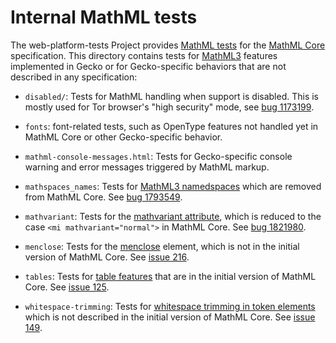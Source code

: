 # Internal MathML tests

The web-platform-tests Project provides [MathML tests](https://github.com/web-platform-tests/wpt/tree/master/mathml/)
for the [MathML Core](https://w3c.github.io/mathml-core/) specification. This
directory contains tests for [MathML3](https://www.w3.org/TR/MathML3/) features
implemented in Gecko or for Gecko-specific behaviors that are not described in
any specification:

- `disabled/`: Tests for MathML handling when support is disabled. This is
  mostly used for Tor browser's "high security" mode, see
  [bug 1173199](https://bugzilla.mozilla.org/1173199).

- `fonts`: font-related tests, such as OpenType features not handled yet in
  MathML Core or other Gecko-specific behavior.

- `mathml-console-messages.html`: Tests for Gecko-specific console warning and
  error messages triggered by MathML markup.

- `mathspaces_names`: Tests for
  [MathML3 namedspaces](https://www.w3.org/TR/MathML3/chapter2.html#type.namedspace)
  which are removed from MathML Core. See
  [bug 1793549](https://bugzilla.mozilla.org/1173199).

- `mathvariant`: Tests for the
   [mathvariant attribute](https://www.w3.org/TR/MathML3/chapter3.html#presm.commatt),
   which is reduced to the case `<mi mathvariant="normal">` in MathML
   Core. See [bug 1821980](https://bugzilla.mozilla.org/1821980).

- `menclose`: Tests for the
   [menclose](https://www.w3.org/TR/MathML3/chapter3.html#presm.menclose)
   element, which is not in the initial version of MathML Core.
   See [issue 216](https://github.com/w3c/mathml/issues/216).

- `tables`: Tests for
   [table features](https://www.w3.org/TR/MathML3/chapter3.html#presm.tabmat)
   that are in the initial version of MathML Core.
   See [issue 125](https://github.com/w3c/mathml-core/issues/125).

- `whitespace-trimming`: Tests for
   [whitespace trimming in token elements](https://www.w3.org/TR/MathML3/chapter2.html#fund.collapse)
   which is not described in the initial version of MathML Core.
   See [issue 149](https://github.com/w3c/mathml-core/issues/149).
